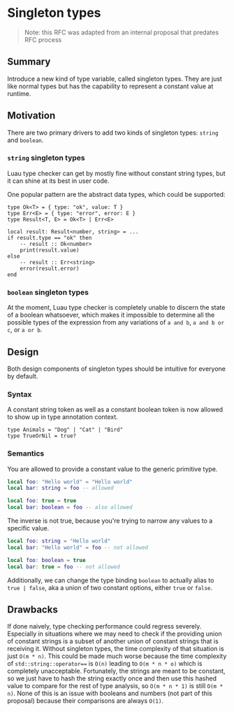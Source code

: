 # Singleton types

> Note: this RFC was adapted from an internal proposal that predates RFC process

## Summary

Introduce a new kind of type variable, called singleton types. They are just like normal types but has the capability to represent a constant value at runtime.

## Motivation

There are two primary drivers to add two kinds of singleton types: `string` and `boolean`.

### `string` singleton types

Luau type checker can get by mostly fine without constant string types, but it can shine at its best in user code.

One popular pattern are the abstract data types, which could be supported:

```
type Ok<T> = { type: "ok", value: T }
type Err<E> = { type: "error", error: E }
type Result<T, E> = Ok<T> | Err<E>

local result: Result<number, string> = ...
if result.type == "ok" then
    -- result :: Ok<number>
    print(result.value)
else
    -- result :: Err<string>
    error(result.error)
end
```

### `boolean` singleton types

At the moment, Luau type checker is completely unable to discern the state of a boolean whatsoever, which makes it impossible to determine all the possible types of the expression from any variations of `a and b`, `a and b or c`, or `a or b`.

## Design

Both design components of singleton types should be intuitive for everyone by default.

### Syntax

A constant string token as well as a constant boolean token is now allowed to show up in type annotation context.

```
type Animals = "Dog" | "Cat" | "Bird"
type TrueOrNil = true?
```

### Semantics

You are allowed to provide a constant value to the generic primitive type.

```lua
local foo: "Hello world" = "Hello world"
local bar: string = foo -- allowed

local foo: true = true
local bar: boolean = foo -- also allowed
```

The inverse is not true, because you're trying to narrow any values to a specific value.

```lua
local foo: string = "Hello world"
local bar: "Hello world" = foo -- not allowed

local foo: boolean = true
local bar: true = foo -- not allowed
```

Additionally, we can change the type binding `boolean` to actually alias to `true | false`, aka a union of two constant options, either `true` or `false`.

## Drawbacks

If done naively, type checking performance could regress severely. Especially in situations where we may need to check if the providing union of constant strings is a subset of another union of constant strings that is receiving it. Without singleton types, the time complexity of that situation is just `O(m * n)`. This could be made much worse because the time complexity of `std::string::operator==` is `O(n)` leading to `O(m * n * o)` which is completely unacceptable. Fortunately, the strings are meant to be constant, so we just have to hash the string exactly once and then use this hashed value to compare for the rest of type analysis, so `O(m * n * 1)` is still `O(m * n)`. None of this is an issue with booleans and numbers (not part of this proposal) because their comparisons are always `O(1)`.
